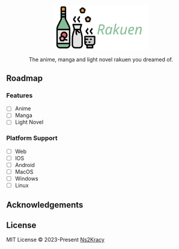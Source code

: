 <div align="center">
    <img src="./images/logo.svg" alt="Rakuen's logo" style="width: 50%" />
    <p align="center">
        The anime, manga and light novel rakuen you dreamed of.
    </p>
</div>

## Roadmap

### Features

- [ ] Anime
- [ ] Manga
- [ ] Light Novel

### Platform Support

- [ ] Web
- [ ] IOS
- [ ] Android
- [ ] MacOS
- [ ] Windows
- [ ] Linux

## Acknowledgements

## License

MIT License © 2023-Present [Ns2Kracy](https://github.com/Ns2Kracy)
